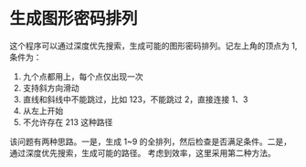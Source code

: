 # 生成图形密码排列

这个程序可以通过深度优先搜索，生成可能的图形密码排列。记左上角的顶点为 1, 条件为：

1. 九个点都用上，每个点仅出现一次
2. 支持斜方向滑动
3. 直线和斜线中不能跳过，比如 123，不能跳过 2，直接连接 1、3
4. 从左上开始
5. 不允许存在 213 这种路径

该问题有两种思路。一是，生成 1~9 的全排列，然后检查是否满足条件。二是，通过深度优先搜索，生成可能的路径。
考虑到效率，这里采用第二种方法。